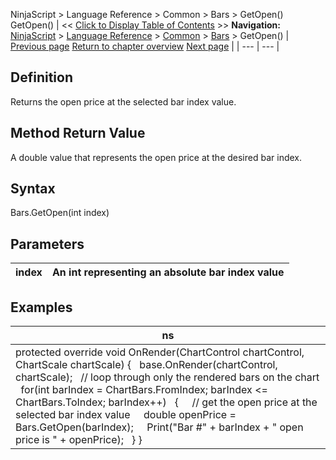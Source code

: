 ﻿
NinjaScript \> Language Reference \> Common \> Bars \> GetOpen()
GetOpen()
| \<\< [Click to Display Table of Contents](getopen.md) \>\> **Navigation:**     [NinjaScript](ninjascript-1.md) \> [Language Reference](language_reference_wip-1.md) \> [Common](common-1.md) \> [Bars](bars-1.md) \> GetOpen() | [Previous page](getlow-1.md) [Return to chapter overview](bars-1.md) [Next page](getsessionendtime-1.md) |
| --- | --- |
## Definition
Returns the open price at the selected bar index value.
 
## Method Return Value
A double value that represents the open price at the desired bar index.
## 
## Syntax
Bars.GetOpen(int index)
 
## Parameters
| index | An int representing an absolute bar index value |
| --- | --- |

## Examples
| ns |
| --- |
| protected override void OnRender(ChartControl chartControl, ChartScale chartScale) {    base.OnRender(chartControl, chartScale);    // loop through only the rendered bars on the chart    for(int barIndex \= ChartBars.FromIndex; barIndex \<\= ChartBars.ToIndex; barIndex\+\+)    {      // get the open price at the selected bar index value      double openPrice \= Bars.GetOpen(barIndex);      Print("Bar \#" \+ barIndex \+ " open price is " \+ openPrice);    } } |

